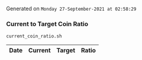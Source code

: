 Generated on `Monday 27-September-2021 at 02:58:29`

### Current to Target Coin Ratio
`current_coin_ratio.sh`

Date|Current|Target|Ratio
---|---|---|---
